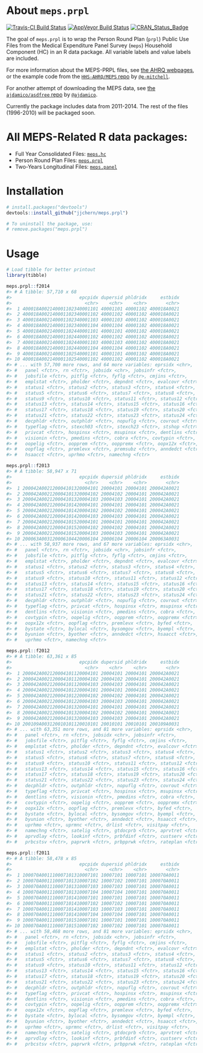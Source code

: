 
<!-- README.md is generated from README.Rmd. Please edit that file -->
About `meps.prpl`
=================

[![Travis-CI Build Status](https://travis-ci.org/jjchern/meps.prpl.svg?branch=master)](https://travis-ci.org/jjchern/meps.prpl) [![AppVeyor Build Status](https://ci.appveyor.com/api/projects/status/github/jjchern/meps.prpl?branch=master&svg=true)](https://ci.appveyor.com/project/jjchern/meps.prpl) [![CRAN\_Status\_Badge](http://www.r-pkg.org/badges/version/meps.prpl)](https://cran.r-project.org/package=meps.prpl)

The goal of `meps.prpl` is to wrap the Person Round Plan (`prpl`) Public Use Files from the Medical Expenditure Panel Survey (`meps`) Household Component (HC) in an R data package. All variable labels and value labels are included.

For more information about the MEPS-PRPL files, see [the AHRQ webpages](https://meps.ahrq.gov/mepsweb/data_stats/download_data_files_results.jsp?cboDataYear=All&cboDataTypeY=1%2CHousehold+Full+Year+File&buttonYearandDataType=Search&cboPufNumber=All&SearchTitle=Person+Round+Plan), or the example code from the [`HHS-AHRQ/MEPS` repo](https://github.com/HHS-AHRQ/MEPS) by [`@e-mitchell`](https://github.com/e-mitchell).

For another attempt of downloading the MEPS data, see [the `ajdamico/asdfree` repo](https://github.com/ajdamico/asdfree/tree/master/Medical%20Expenditure%20Panel%20Survey) by [`@ajdamico`](https://github.com/ajdamico).

Currently the package includes data from 2011-2014. The rest of the files (1996-2010) will be packaged soon.

All MEPS-Related R data packages:
=================================

-   Full Year Consolidated Files: [`meps.hc`](https://github.com/jjchern/meps.hc)
-   Person Round Plan Files: [`meps.prpl`](https://github.com/jjchern/meps.prpl)
-   Two-Years Longitudinal Files: [`meps.panel`](https://github.com/jjchern/meps.panel)

Installation
============

``` r
# install.packages("devtools")
devtools::install_github("jjchern/meps.prpl")

# To uninstall the package, use:
# remove.packages("meps.prpl")
```

Usage
=====

``` r
# Load tibble for better printout
library(tibble)

meps.prpl::f2014
#> # A tibble: 57,710 x 68
#>                         epcpidx dupersid phldridx     estbidx
#>                           <chr>    <chr>    <chr>       <chr>
#>  1 400018A002140001102340001101 40001101 40001102 400018A0021
#>  2 400018A002140001102340001102 40001102 40001102 400018A0021
#>  3 400018A002140001102340001103 40001103 40001102 400018A0021
#>  4 400018A002140001102340001104 40001104 40001102 400018A0021
#>  5 400018A002140001102440001101 40001101 40001102 400018A0021
#>  6 400018A002140001102440001102 40001102 40001102 400018A0021
#>  7 400018A002140001102440001103 40001103 40001102 400018A0021
#>  8 400018A002140001102440001104 40001104 40001102 400018A0021
#>  9 400018A002140001102540001101 40001101 40001102 400018A0021
#> 10 400018A002140001102540001102 40001102 40001102 400018A0021
#> # ... with 57,700 more rows, and 64 more variables: eprsidx <chr>,
#> #   panel <fctr>, rn <fctr>, jobsidx <chr>, jobsinfr <fctr>,
#> #   jobsfile <fctr>, pitflg <fctr>, fyflg <fctr>, cmjins <fctr>,
#> #   emplstat <fctr>, pholder <fctr>, depndnt <fctr>, evalcovr <fctr>,
#> #   status1 <fctr>, status2 <fctr>, status3 <fctr>, status4 <fctr>,
#> #   status5 <fctr>, status6 <fctr>, status7 <fctr>, status8 <fctr>,
#> #   status9 <fctr>, status10 <fctr>, status11 <fctr>, status12 <fctr>,
#> #   status13 <fctr>, status14 <fctr>, status15 <fctr>, status16 <fctr>,
#> #   status17 <fctr>, status18 <fctr>, status19 <fctr>, status20 <fctr>,
#> #   status21 <fctr>, status22 <fctr>, status23 <fctr>, status24 <fctr>,
#> #   decphldr <fctr>, outphldr <fctr>, nopuflg <fctr>, covrout <fctr>,
#> #   typeflag <fctr>, stexch03 <fctr>, stexch23 <fctr>, stshop <fctr>,
#> #   privcat <fctr>, hospinsx <fctr>, msupinsx <fctr>, dentlins <fctr>,
#> #   visionin <fctr>, pmedins <fctr>, cobra <fctr>, covtypin <fctr>,
#> #   oopelig <fctr>, oopprem <fctr>, ooppremx <fctr>, oopx12x <fctr>,
#> #   oopflag <fctr>, premlevx <fctr>, premsubz <fctr>, anndedct <fctr>,
#> #   hsaacct <fctr>, uprhmo <fctr>, namechng <fctr>

meps.prpl::f2013
#> # A tibble: 58,947 x 71
#>                         epcpidx dupersid phldridx     estbidx
#>                           <chr>    <chr>    <chr>       <chr>
#>  1 200042A002120004101320004101 20004101 20004101 200042A0021
#>  2 200042A002120004101320004102 20004102 20004101 200042A0021
#>  3 200042A002120004101320004103 20004103 20004101 200042A0021
#>  4 200042A002120004101420004101 20004101 20004101 200042A0021
#>  5 200042A002120004101420004102 20004102 20004101 200042A0021
#>  6 200042A002120004101420004103 20004103 20004101 200042A0021
#>  7 200042A002120004101520004101 20004101 20004101 200042A0021
#>  8 200042A002120004101520004102 20004102 20004101 200042A0021
#>  9 200042A002120004101520004103 20004103 20004101 200042A0021
#> 10 200063A003120006104420006104 20006104 20006104 200063A0031
#> # ... with 58,937 more rows, and 67 more variables: eprsidx <chr>,
#> #   panel <fctr>, rn <fctr>, jobsidx <chr>, jobsinfr <fctr>,
#> #   jobsfile <fctr>, pitflg <fctr>, fyflg <fctr>, cmjins <fctr>,
#> #   emplstat <fctr>, pholder <fctr>, depndnt <fctr>, evalcovr <fctr>,
#> #   status1 <fctr>, status2 <fctr>, status3 <fctr>, status4 <fctr>,
#> #   status5 <fctr>, status6 <fctr>, status7 <fctr>, status8 <fctr>,
#> #   status9 <fctr>, status10 <fctr>, status11 <fctr>, status12 <fctr>,
#> #   status13 <fctr>, status14 <fctr>, status15 <fctr>, status16 <fctr>,
#> #   status17 <fctr>, status18 <fctr>, status19 <fctr>, status20 <fctr>,
#> #   status21 <fctr>, status22 <fctr>, status23 <fctr>, status24 <fctr>,
#> #   decphldr <fctr>, outphldr <fctr>, nopuflg <fctr>, covrout <fctr>,
#> #   typeflag <fctr>, privcat <fctr>, hospinsx <fctr>, msupinsx <fctr>,
#> #   dentlins <fctr>, visionin <fctr>, pmedins <fctr>, cobra <fctr>,
#> #   covtypin <fctr>, oopelig <fctr>, oopprem <fctr>, ooppremx <fctr>,
#> #   oopx12x <fctr>, oopflag <fctr>, premlevx <fctr>, byfed <fctr>,
#> #   bystate <fctr>, bylocal <fctr>, bysomgov <fctr>, byempl <fctr>,
#> #   byunion <fctr>, byother <fctr>, anndedct <fctr>, hsaacct <fctr>,
#> #   uprhmo <fctr>, namechng <fctr>

meps.prpl::f2012
#> # A tibble: 63,361 x 85
#>                         epcpidx dupersid phldridx     estbidx
#>                           <chr>    <chr>    <chr>       <chr>
#>  1 200042A002120004101120004101 20004101 20004101 200042A0021
#>  2 200042A002120004101120004102 20004102 20004101 200042A0021
#>  3 200042A002120004101120004103 20004103 20004101 200042A0021
#>  4 200042A002120004101220004101 20004101 20004101 200042A0021
#>  5 200042A002120004101220004102 20004102 20004101 200042A0021
#>  6 200042A002120004101220004103 20004103 20004101 200042A0021
#>  7 200042A002120004101320004101 20004101 20004101 200042A0021
#>  8 200042A002120004101320004102 20004102 20004101 200042A0021
#>  9 200042A002120004101320004103 20004103 20004101 200042A0021
#> 10 200109A003120010101120010101 20010101 20010101 200109A0031
#> # ... with 63,351 more rows, and 81 more variables: eprsidx <chr>,
#> #   panel <fctr>, rn <fctr>, jobsidx <chr>, jobsinfr <fctr>,
#> #   jobsfile <fctr>, pitflg <fctr>, fyflg <fctr>, cmjins <fctr>,
#> #   emplstat <fctr>, pholder <fctr>, depndnt <fctr>, evalcovr <fctr>,
#> #   status1 <fctr>, status2 <fctr>, status3 <fctr>, status4 <fctr>,
#> #   status5 <fctr>, status6 <fctr>, status7 <fctr>, status8 <fctr>,
#> #   status9 <fctr>, status10 <fctr>, status11 <fctr>, status12 <fctr>,
#> #   status13 <fctr>, status14 <fctr>, status15 <fctr>, status16 <fctr>,
#> #   status17 <fctr>, status18 <fctr>, status19 <fctr>, status20 <fctr>,
#> #   status21 <fctr>, status22 <fctr>, status23 <fctr>, status24 <fctr>,
#> #   decphldr <fctr>, outphldr <fctr>, nopuflg <fctr>, covrout <fctr>,
#> #   typeflag <fctr>, privcat <fctr>, hospinsx <fctr>, msupinsx <fctr>,
#> #   dentlins <fctr>, visionin <fctr>, pmedins <fctr>, cobra <fctr>,
#> #   covtypin <fctr>, oopelig <fctr>, oopprem <fctr>, ooppremx <fctr>,
#> #   oopx12x <fctr>, oopflag <fctr>, premlevx <fctr>, byfed <fctr>,
#> #   bystate <fctr>, bylocal <fctr>, bysomgov <fctr>, byempl <fctr>,
#> #   byunion <fctr>, byother <fctr>, anndedct <fctr>, hsaacct <fctr>,
#> #   uprhmo <fctr>, uprmnc <fctr>, drlist <fctr>, visitpay <fctr>,
#> #   namechng <fctr>, satelig <fctr>, gtdocprb <fctr>, aprvtret <fctr>,
#> #   aprvdlay <fctr>, lookinf <fctr>, prbfdinf <fctr>, custserv <fctr>,
#> #   prbcstsv <fctr>, paprwrk <fctr>, prbpprwk <fctr>, rateplan <fctr>

meps.prpl::f2011
#> # A tibble: 58,478 x 85
#>                         epcpidx dupersid phldridx     estbidx
#>                           <chr>    <chr>    <chr>       <chr>
#>  1 100070A001110007101310007101 10007101 10007101 100070A0011
#>  2 100070A001110007101310007102 10007102 10007101 100070A0011
#>  3 100070A001110007101310007103 10007103 10007101 100070A0011
#>  4 100070A001110007101310007104 10007104 10007101 100070A0011
#>  5 100070A001110007101410007101 10007101 10007101 100070A0011
#>  6 100070A001110007101410007102 10007102 10007101 100070A0011
#>  7 100070A001110007101410007103 10007103 10007101 100070A0011
#>  8 100070A001110007101410007104 10007104 10007101 100070A0011
#>  9 100070A001110007101510007101 10007101 10007101 100070A0011
#> 10 100070A001110007101510007102 10007102 10007101 100070A0011
#> # ... with 58,468 more rows, and 81 more variables: eprsidx <chr>,
#> #   panel <fctr>, rn <fctr>, jobsidx <chr>, jobsinfr <fctr>,
#> #   jobsfile <fctr>, pitflg <fctr>, fyflg <fctr>, cmjins <fctr>,
#> #   emplstat <fctr>, pholder <fctr>, depndnt <fctr>, evalcovr <fctr>,
#> #   status1 <fctr>, status2 <fctr>, status3 <fctr>, status4 <fctr>,
#> #   status5 <fctr>, status6 <fctr>, status7 <fctr>, status8 <fctr>,
#> #   status9 <fctr>, status10 <fctr>, status11 <fctr>, status12 <fctr>,
#> #   status13 <fctr>, status14 <fctr>, status15 <fctr>, status16 <fctr>,
#> #   status17 <fctr>, status18 <fctr>, status19 <fctr>, status20 <fctr>,
#> #   status21 <fctr>, status22 <fctr>, status23 <fctr>, status24 <fctr>,
#> #   decphldr <fctr>, outphldr <fctr>, nopuflg <fctr>, covrout <fctr>,
#> #   typeflag <fctr>, privcat <fctr>, hospinsx <fctr>, msupinsx <fctr>,
#> #   dentlins <fctr>, visionin <fctr>, pmedins <fctr>, cobra <fctr>,
#> #   covtypin <fctr>, oopelig <fctr>, oopprem <fctr>, ooppremx <fctr>,
#> #   oopx12x <fctr>, oopflag <fctr>, premlevx <fctr>, byfed <fctr>,
#> #   bystate <fctr>, bylocal <fctr>, bysomgov <fctr>, byempl <fctr>,
#> #   byunion <fctr>, byother <fctr>, anndedct <fctr>, hsaacct <fctr>,
#> #   uprhmo <fctr>, uprmnc <fctr>, drlist <fctr>, visitpay <fctr>,
#> #   namechng <fctr>, satelig <fctr>, gtdocprb <fctr>, aprvtret <fctr>,
#> #   aprvdlay <fctr>, lookinf <fctr>, prbfdinf <fctr>, custserv <fctr>,
#> #   prbcstsv <fctr>, paprwrk <fctr>, prbpprwk <fctr>, rateplan <fctr>
```

